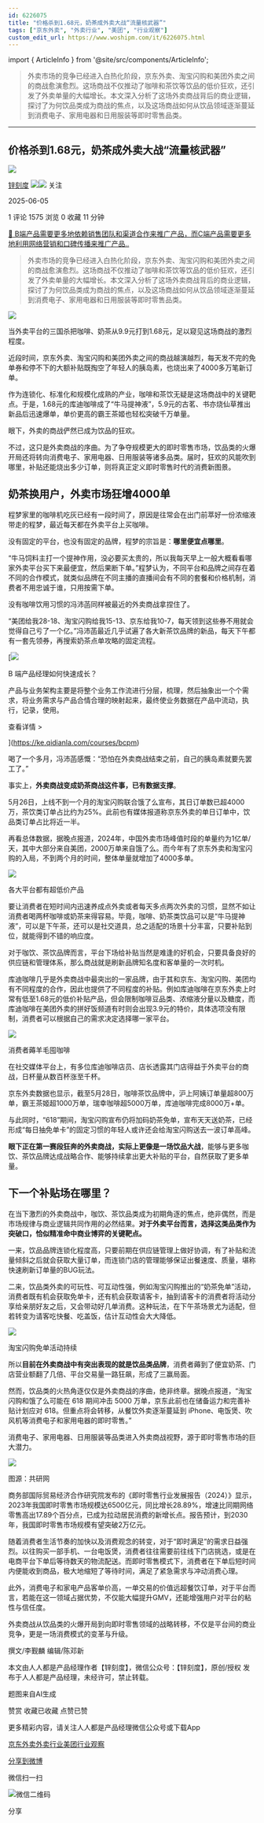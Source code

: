 ```yaml
---
id: 6226075
title: "价格杀到1.68元，奶茶成外卖大战“流量核武器”"
tags: ["京东外卖", "外卖行业", "美团", "行业观察"]
custom_edit_url: https://www.woshipm.com/it/6226075.html
---
```

import { ArticleInfo } from '@site/src/components/ArticleInfo';

<ArticleInfo
    author="锌刻度"
    authorLink="https://www.woshipm.com/u/1209497"
    published="2025-06-05"
    views={1575}
    comments={1}
    collects={0}
/>

> 外卖市场的竞争已经进入白热化阶段，京东外卖、淘宝闪购和美团外卖之间的商战愈演愈烈。这场商战不仅推动了咖啡和茶饮等饮品的低价狂欢，还引发了外卖单量的大幅增长。本文深入分析了这场外卖商战背后的商业逻辑，探讨了为何饮品类成为商战的焦点，以及这场商战如何从饮品领域逐渐蔓延到消费电子、家用电器和日用服装等即时零售品类。

---

## 价格杀到1.68元，奶茶成外卖大战“流量核武器”

[![](https://static.woshipm.com/view/woshipm_api_def_20240715095229_7918.png?imageView2/1/w/72/h/72/q/100)](https://www.woshipm.com/u/1209497)

[锌刻度](https://www.woshipm.com/u/1209497) ![](https://static.woshipm.com/tag/1122_1@2x.png)![](https://static.woshipm.com/tag/2104_1@2x.png) 关注

2025-06-05

1 评论 1575 浏览 0 收藏 11 分钟

[🔗 B端产品需要更多地依赖销售团队和渠道合作来推广产品，而C端产品需要更多地利用网络营销和口碑传播来推广产品..](https://ke.qidianla.com/courses/bcpm)

> 外卖市场的竞争已经进入白热化阶段，京东外卖、淘宝闪购和美团外卖之间的商战愈演愈烈。这场商战不仅推动了咖啡和茶饮等饮品的低价狂欢，还引发了外卖单量的大幅增长。本文深入分析了这场外卖商战背后的商业逻辑，探讨了为何饮品类成为商战的焦点，以及这场商战如何从饮品领域逐渐蔓延到消费电子、家用电器和日用服装等即时零售品类。

![](https://image.woshipm.com/wp-files/2025/06/RxcjUAmNoSOjggz5ClBA.png)

当外卖平台的三国杀把咖啡、奶茶从9.9元打到1.68元，足以窥见这场商战的激烈程度。

近段时间，京东外卖、淘宝闪购和美团外卖之间的商战越演越烈，每天发不完的免单券和停不下的大额补贴既掏空了年轻人的胰岛素，也烧出来了4000多万笔新订单。

作为连锁化、标准化和规模化成熟的产业，咖啡和茶饮无疑是这场商战中的关键靶点。于是，1.68元的库迪咖啡成了“牛马提神液”，5.9元的古茗、书亦烧仙草推出新品后迅速爆单，单价更高的霸王茶姬也轻松突破千万单量。

眼下，外卖的商战俨然已成为饮品的狂欢。

不过，这只是外卖商战的序曲。为了争夺规模更大的即时零售市场，饮品类的火爆开局还将转向消费电子、家用电器、日用服装等诸多品类。届时，狂欢的风能吹到哪里，补贴还能烧出多少订单，则将真正定义即时零售时代的消费新图景。

## 奶茶换用户，外卖市场狂增4000单

程梦家里的咖啡机吃灰已经有一段时间了，原因是往常会在出门前萃好一份浓缩液带走的程梦，最近每天都在外卖平台上买咖啡。

没有固定的平台，也没有固定的品牌，程梦的宗旨是：**哪里便宜点哪里**。

“牛马饲料主打一个提神作用，没必要买太贵的，所以我每天早上一般大概看看哪家外卖平台买下来最便宜，然后果断下单。”程梦认为，不同平台和品牌之间存在着不同的合作模式，就类似品牌在不同主播的直播间会有不同的套餐和价格机制，消费者不用忠诚于谁，只用按需下单。

没有咖啡饮用习惯的冯沛菡同样被最近的外卖商战拿捏住了。

“美团给我28-18、淘宝闪购给我15-13、京东给我10-7，每天领到这些券不用就会觉得自己亏了一个亿。”冯沛菡最近几乎试遍了各大新茶饮品牌的新品，每天下午都有一套先领券，再搜索奶茶点单攻略的固定流程。

[![](https://image.woshipm.com/2023/08/02/a53a469e-30e3-11ee-88e7-00163e0b5ff3.png)

B 端产品经理如何快速成长？

产品与业务架构主要是将整个业务工作流进行分层，梳理，然后抽象出一个个需求，将业务需求与产品合情合理的映射起来，最终使业务数据在产品中流动，执行，记录，使用。

查看详情 >

](https://ke.qidianla.com/courses/bcpm)

喝了一个多月，冯沛菡感慨：“恐怕在外卖商战结束之前，自己的胰岛素就要先罢工了。”

事实上，**外卖商战变成奶茶商战这件事，已有数据支撑**。

5月26日，上线不到一个月的淘宝闪购联合饿了么宣布，其日订单数已超4000万，茶饮类订单占比约为25%。此前也有媒体报道称京东外卖的单日订单中，饮品类订单占比将近一半。

再看总体数据，据晚点报道，2024年，中国外卖市场峰值时段的单量约为1亿单/天，其中大部分来自美团，2000万单来自饿了么。而今年有了京东外卖和淘宝闪购的入局，不到两个月的时间，整体单量就增加了4000多单。

![](https://image.woshipm.com/wp-files/2025/06/o3QbLqKj1bVKhsdu0joR.png)

各大平台都有超低价产品

要让消费者在短时间内迅速养成点外卖或者每天多点两次外卖的习惯，显然不如让消费者喝两杯咖啡或奶茶来得容易。毕竟，咖啡、奶茶类饮品可以是“牛马提神液”，可以是下午茶，还可以是社交道具，总之适配的场景十分丰富，只要补贴到位，就能得到不错的响应度。

对于咖饮、茶饮品牌而言，平台下场给补贴当然是难逢的好机会，只要具备良好的供应链和管理体系，那么商战就是刷新品牌知名度和客单量的一次时机。

库迪咖啡几乎是外卖商战中最突出的一家品牌，由于其和京东、淘宝闪购、美团均有不同程度的合作，因此也提供了不同程度的补贴。例如库迪咖啡在京东外卖上时常有低至1.68元的低价补贴产品，但会限制咖啡豆品类、浓缩液分量以及糖度，而库迪咖啡在美团外卖的拼好饭频道有时则会出现3.9元的特价，具体选项没有限制，消费者可以根据自己的需求决定选择哪一家平台。

![](https://image.woshipm.com/wp-files/2025/06/BMBBf6svFa2kFXi2sjnJ.png)

消费者薅羊毛囤咖啡

在社交媒体平台上，有多位库迪咖啡店员、店长透露其门店得益于外卖平台的商战，日杯量从数百杯涨至千杯。

京东外卖数据也显示，截至5月28日，咖啡茶饮品牌中，沪上阿姨订单量超800万单，霸王茶姬超1000万单，瑞幸咖啡超5000万单，库迪咖啡完成8000万+单。

与此同时，“618”期间，淘宝闪购宣布仍将加码奶茶免单，宣布天天送奶茶，已经形成“每日抽免单卡”的固定习惯的年轻人或许还会给淘宝闪购送去一波订单高峰。

**眼下正在第一赛段狂奔的外卖商战，实际上更像是一场饮品大战**，能够与更多咖饮、茶饮品牌达成战略合作、能够持续拿出更大补贴的平台，自然获取了更多单量。

## 下一个补贴场在哪里？

在当下激烈的外卖商战中，咖饮、茶饮品类成为初期角逐的焦点，绝非偶然，而是市场规律与商业逻辑共同作用的必然结果。**对于外卖平台而言，选择这类品类作为突破口，恰似精准命中商业博弈的关键靶点。**

一来，饮品品牌连锁化程度高，只要前期在供应链管理上做好协调，有了补贴和流量倾斜之后就会获取大量订单，而连锁门店的管理能够保证出餐速度、质量，堪称快速刷新订单量的BUG玩法。

二来，饮品类外卖的可玩性、可互动性强，例如淘宝闪购推出的“奶茶免单”活动，消费者既有机会获取免单卡，还有机会获取请客卡，抽到请客卡的消费者将活动分享给亲朋好友之后，又会带动好几单消费。这种玩法，在下午茶场景尤为适配，但若转变为请客吃快餐、吃盖饭，估计互动性会大大降低。

![](https://image.woshipm.com/wp-files/2025/06/sn2T7ORCOrMZ03KELv4F.png)

淘宝闪购免单活动持续

所以**目前在外卖商战中有突出表现的就是饮品类品牌**，消费者薅到了便宜奶茶、门店营业额翻了几倍、平台交易量一路狂飙，形成了三赢局面。

然而，饮品类的火热角逐仅仅是外卖商战的序曲，绝非终章。据晚点报道，“淘宝闪购和饿了么可能在 618 期间冲击 5000 万单，京东此前也在储备运力和完善补贴计划应对 618。但重点将会转移，从餐饮外卖逐渐蔓延到 iPhone、电饭煲、吹风机等消费电子和家用电器的即时零售。”

消费电子、家用电器、日用服装等品类进入外卖商战视野，源于即时零售市场的巨大潜力。

![](https://image.woshipm.com/wp-files/2025/06/JHbzjjZibDHGcG70RnGm.png)

图源：共研网

商务部国际贸易经济合作研究院发布的《即时零售行业发展报告（2024）》显示，2023年我国即时零售市场规模达6500亿元，同比增长28.89%，增速比同期网络零售高出17.89个百分点，已成为拉动居民消费的新增长点。报告预计，到2030年，我国即时零售市场规模有望突破2万亿元。

随着消费者生活节奏的加快以及消费观念的转变，对于“即时满足”的需求日益强烈。以往购买一部手机、一台电饭煲，消费者往往需要前往线下门店挑选，或是在电商平台下单后等待数天的物流配送。而即时零售模式下，消费者在下单后短时间内便能收到商品，极大地缩短了等待时间，满足了紧急需求与冲动消费心理。

此外，消费电子和家电产品客单价高，一单交易的价值远超餐饮订单，对于平台而言，若能在这一领域占据优势，不仅能大幅提升GMV，还能增强用户对平台的粘性与信任度。

外卖商战从饮品类的火爆开局到向即时零售领域的战略转移，不仅是平台间的商业竞争，更是一场消费模式的变革与升级。

撰文/李觐麟 编辑/陈邓新

本文由人人都是产品经理作者【锌刻度】，微信公众号：【锌刻度】，原创/授权 发布于人人都是产品经理，未经许可，禁止转载。

题图来自AI生成

赞赏 收藏已收藏 点赞已赞

更多精彩内容，请关注人人都是产品经理微信公众号或下载App

[京东外卖](https://www.woshipm.com/tag/%e4%ba%ac%e4%b8%9c%e5%a4%96%e5%8d%96)[外卖行业](https://www.woshipm.com/tag/%e5%a4%96%e5%8d%96%e8%a1%8c%e4%b8%9a)[美团](https://www.woshipm.com/tag/%e7%be%8e%e5%9b%a2)[行业观察](https://www.woshipm.com/tag/%e8%a1%8c%e4%b8%9a%e8%a7%82%e5%af%9f)

[分享到微博](https://service.weibo.com/share/share.php?appkey=2775287854&title=价格杀到1.68元，奶茶成外卖大战“流量核武器”&url=https://www.woshipm.com/it/6226075.html&pic=https://image.woshipm.com/wp-files/2025/06/RxcjUAmNoSOjggz5ClBA.png)

微信扫一扫

![微信二维码](https://api.pwmqr.com/qrcode/create/?url=https://www.woshipm.com/it/6226075.html)

分享